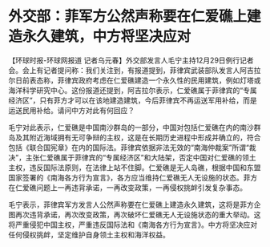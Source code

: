 # 外交部：菲军方公然声称要在仁爱礁上建造永久建筑，中方将坚决应对

【环球时报-环球网报道
记者乌元春】外交部发言人毛宁主持12月29日例行记者会。会上有记者提问称：我们关注到，有报道提到，菲律宾武装部队发言人阿吉拉尔日前表态称，菲律宾政府考虑在仁爱礁建造一个永久性的民用建筑，例如灯塔或海洋科学研究中心。这份报道还提到，阿吉拉尔表示，仁爱礁属于菲律宾的“专属经济区”，只有菲方才可以在该地建造建筑，今后菲律宾不再运送军用补给，而是运送民用补给。请问中方对此有何回应？

毛宁对此表示，仁爱礁是中国南沙群岛的一部分，中国对包括仁爱礁在内的南沙群岛及其附近海域拥有无可争辩的主权，这是在长期历史进程中形成并确立的，符合包括《联合国宪章》在内的国际法。菲律宾依据非法无效的“南海仲裁案”所谓“裁决”，主张仁爱礁属于菲律宾的“专属经济区”和大陆架，否定中国对仁爱礁的领土主权，违反国际法原则，在法律上站不住脚。仁爱礁是无人岛礁，根据中国和东盟国家签署的《南海各方行为宣言》，各方应当维持仁爱礁无人无设施的状态。菲方在仁爱礁问题上一再违背承诺，一再改变政策，一再侵权挑衅引发复杂事态。

毛宁表示，菲律宾军方发言人公然声称要在仁爱礁上建造永久建筑，这将是菲方企图再次违背承诺，再次改变政策，再次破坏仁爱礁无人无设施状态的重大举动。这将严重侵犯中国主权，严重违反国际法和《南海各方行为宣言》。中方将坚决应对任何侵权挑衅，坚定维护自身领土主权和海洋权益。

